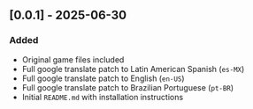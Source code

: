 ## [0.0.1] - 2025-06-30

### Added
- Original game files included
- Full google translate patch to Latin American Spanish (`es-MX`)
- Full google translate patch to English (`en-US`)
- Full google translate patch to Brazilian Portuguese (`pt-BR`)
- Initial `README.md` with installation instructions
